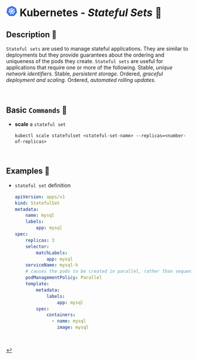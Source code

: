 # <img src="../../assets/img/k8s.png" width="30px"> **Kubernetes** - ***Stateful Sets*** 🌟

## **Description** 👀

`Stateful sets` are used to manage stateful applications. They are similar to deployments but they provide guarantees about the ordering and uniqueness of the pods they create. `Stateful sets` are useful for applications that require one or more of the following. Stable, *unique network identifiers*. Stable, *persistent storage*. Ordered, *graceful deployment and scaling*. Ordered, *automated rolling updates*.

<br />

## **Basic** `Commands` 📝

* **scale** a `stateful set`

    ```shell
    kubectl scale statefulset <stateful-set-name> --replicas=<number-of-replicas>
    ```

<br />

## **Examples** 🧩

* `stateful set` definition

    ```yaml
    apiVersion: apps/v1
    kind: StatefulSet
    metadata:
        name: mysql
        labels:
            app: mysql
    spec:
        replicas: 3
        selector:
            matchLabels:
                app: mysql
        serviceName: mysql-h
        # causes the pods to be created in parallel, rather than sequentially. will maintain all of its other properties.
        podManagementPolicy: Parallel
        template:
            metadata:
                labels:
                    app: mysql
            spec:
                containers:
                  - name: mysql
                    image: mysql
    ```

<br />

[↩️](../README.md)

